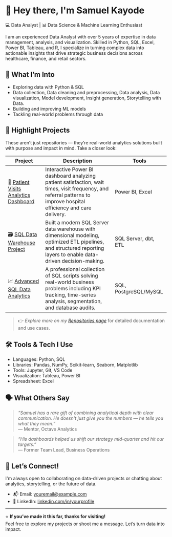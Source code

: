 # 👋 Hey there, I'm Samuel Kayode

💻 Data Analyst | 📊 Data Science & Machine Learning Enthusiast

I am an experienced Data Analyst with over 5 years of expertise in data management, analysis, and visualization. Skilled in Python, SQL, Excel, Power BI, Tableau, and R, I specialize in turning complex data into actionable insights that drive strategic business decisions across healthcare, finance, and retail sectors.

## 🧠 What I’m Into
- Exploring data with Python & SQL
- Data collection, Data cleaning and preprocessing, Data analysis, Data visualization, Model development, Insight generation, Storytelling with Data.
- Building and improving ML models
- Tackling real-world problems through data

## 🚀 Highlight Projects

These aren’t just repositories — they’re real-world analytics solutions built with purpose and impact in mind. Take a closer look:

| Project | Description | Tools |
|--------|-------------|-------|
| 🏥 [Patient Visits Analytics Dashboard](https://github.com/SamofDatasets/powerbi-healthcare-project) | Interactive Power BI dashboard analyzing patient satisfaction, wait times, visit frequency, and referral patterns to improve hospital efficiency and care delivery. | Power BI, Excel |
| 🗃️ [SQL Data Warehouse Project](https://github.com/SamofDatasets/sql-data-warehouse-project) | Built a modern SQL Server data warehouse with dimensional modeling, optimized ETL pipelines, and structured reporting layers to enable data-driven decision-making. | SQL Server, dbt, ETL |
| 📈 [Advanced SQL Data Analytics](https://github.com/SamofDatasets/sql-data-analytics-project) | A professional collection of SQL scripts solving real-world business problems including KPI tracking, time-series analysis, segmentation, and database audits. | SQL, PostgreSQL/MySQL |

> 👉 *Explore more on my [Repositories page](https://github.com/SamofDatasets?tab=repositories)* for detailed documentation and use cases.

## 🛠️ Tools & Tech I Use
- Languages: Python, SQL
- Libraries: Pandas, NumPy, Scikit-learn, Seaborn, Matplotlib
- Tools: Jupyter, Git, VS Code
- Visualization: Tableau, Power BI
- Spreadsheet: Excel

## 🗣️ What Others Say

> *“Samuel has a rare gift of combining analytical depth with clear communication. He doesn't just give you the numbers — he tells you what they mean.”*  
> — Mentor, Octave Analytics

> *“His dashboards helped us shift our strategy mid-quarter and hit our targets.”*  
> — Former Team Lead, Business Operations

## 🤝 Let’s Connect!
I'm always open to collaborating on data-driven projects or chatting about analytics, storytelling, or the future of data.

- 📬 Email: [youremail@example.com](mailto:youremail@example.com)
- 🔗 LinkedIn: [linkedin.com/in/yourprofile](http://www.linkedin.com/in/samuel-kayode-22371b216)

---

⭐ **If you’ve made it this far, thanks for visiting!**  
Feel free to explore my projects or shoot me a message. Let’s turn data into impact.
